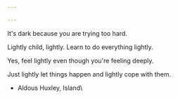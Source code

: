 ```yaml
---

---
```


It's dark because you are trying too hard.

Lightly child, lightly. Learn to do everything lightly.

Yes, feel lightly even though you're feeling deeply.

Just lightly let things happen and lightly cope with them.

- Aldous Huxley, Island\


